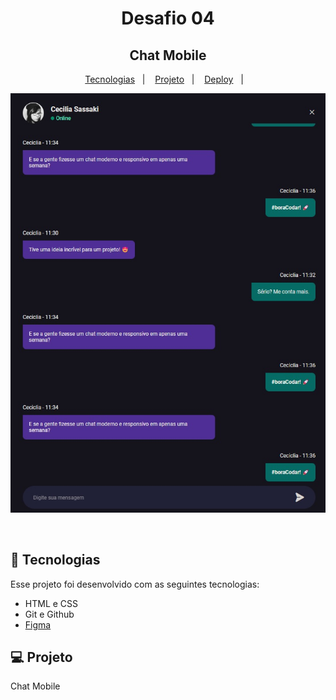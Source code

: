 <h1 align="center"> Desafio 04</h1>

<h2 align="center"> Chat Mobile </h2>

<p align="center">
  <a href="#-tecnologias">Tecnologias</a>&nbsp;&nbsp;&nbsp;|&nbsp;&nbsp;&nbsp;
  <a href="#-projeto">Projeto</a>&nbsp;&nbsp;&nbsp;|&nbsp;&nbsp;&nbsp;
  <a href="#deploy">Deploy</a>&nbsp;&nbsp;&nbsp;|&nbsp;&nbsp;&nbsp;
</p>

<div align="center">

![chat](https://github.com/Cahmoraes/chat-mobile-bora-codar/blob/main/assets/example.jpg)

</div>
<br>

## 🚀 Tecnologias

Esse projeto foi desenvolvido com as seguintes tecnologias:

- HTML e CSS
- Git e Github
- [Figma](<https://www.figma.com/file/SJq7xWGLobYGlKDq62kMyh/%23boraCodar---Desafio-4-(Community)?node-id=0%3A1&t=OEss7ACfqSb32Emp-0>)

## 💻 Projeto

Chat Mobile
